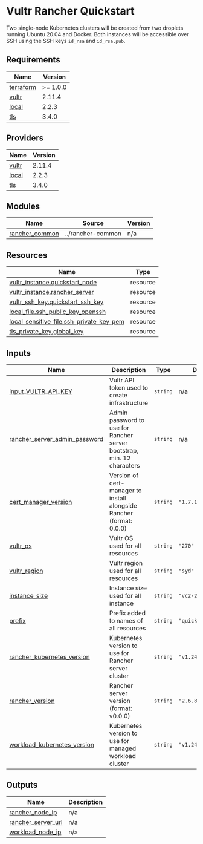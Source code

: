 
# Vultr Rancher Quickstart

Two single-node Kubernetes clusters will be created from two droplets running Ubuntu 20.04 and Docker.
Both instances will be accessible over SSH using the SSH keys `id_rsa` and `id_rsa.pub`.

<!-- BEGIN_TF_DOCS -->
## Requirements

| Name | Version |
|------|---------|
| <a name="requirement_terraform"></a> [terraform](#requirement\_terraform) | >= 1.0.0 |
| <a name="requirement_vultr"></a> [vultr](#requirement\_vultr) | 2.11.4 |
| <a name="requirement_local"></a> [local](#requirement\_local) | 2.2.3 |
| <a name="requirement_tls"></a> [tls](#requirement\_tls) | 3.4.0 |

## Providers

| Name | Version |
|------|---------|
| <a name="provider_vultr"></a> [vultr](#provider\_vultr) | 2.11.4 |
| <a name="provider_local"></a> [local](#provider\_local) | 2.2.3 |
| <a name="provider_tls"></a> [tls](#provider\_tls) | 3.4.0 |

## Modules

| Name | Source | Version |
|------|--------|---------|
| <a name="module_rancher_common"></a> [rancher\_common](#module\_rancher\_common) | ../rancher-common | n/a |

## Resources

| Name | Type |
|------|------|
| [vultr_instance.quickstart_node](https://registry.terraform.io/providers/vultr/vultr/latest/docs/resources/instance) | resource |
| [vultr_instance.rancher_server](https://registry.terraform.io/providers/vultr/vultr/latest/docs/resources/instance) | resource |
| [vultr_ssh_key.quickstart_ssh_key](https://registry.terraform.io/providers/vultr/vultr/latest/docs/resources/ssh_key) | resource |
| [local_file.ssh_public_key_openssh](https://registry.terraform.io/providers/hashicorp/local/2.2.3/docs/resources/file) | resource |
| [local_sensitive_file.ssh_private_key_pem](https://registry.terraform.io/providers/hashicorp/local/2.2.3/docs/resources/sensitive_file) | resource |
| [tls_private_key.global_key](https://registry.terraform.io/providers/hashicorp/tls/3.4.0/docs/resources/private_key) | resource |


## Inputs

| Name | Description | Type | Default | Required |
|------|-------------|------|---------|:--------:|
| <a name="input_VULTR_API_KEY"></a> [input\_VULTR\_API_KEY](#input\_VULTR\_API\_KEY) | Vultr API token used to create infrastructure | `string` | n/a | yes |
| <a name="input_rancher_server_admin_password"></a> [rancher\_server\_admin\_password](#input\_rancher\_server\_admin\_password) | Admin password to use for Rancher server bootstrap, min. 12 characters | `string` | n/a | yes |
| <a name="input_cert_manager_version"></a> [cert\_manager\_version](#input\_cert\_manager\_version) | Version of cert-manager to install alongside Rancher (format: 0.0.0) | `string` | `"1.7.1"` | no |
| <a name="input_vultr_os"></a> [vultr\_os](#input\_vultr\_os) | Vultr OS used for all resources | `string` | `"270"` | no |
| <a name="input_vultr_region"></a> [vultr\_region](#input\_vultr\_region) | Vultr region used for all resources | `string` | `"syd"` | no |
| <a name="input_instance_size"></a> [instance\_size](#input\_instance\_size) | Instance size used for all instance| `string` | `"vc2-2c-4gb"` | no |
| <a name="input_prefix"></a> [prefix](#input\_prefix) | Prefix added to names of all resources | `string` | `"quickstart"` | no |
| <a name="input_rancher_kubernetes_version"></a> [rancher\_kubernetes\_version](#input\_rancher\_kubernetes\_version) | Kubernetes version to use for Rancher server cluster | `string` | `"v1.24.4+k3s1"` | no |
| <a name="input_rancher_version"></a> [rancher\_version](#input\_rancher\_version) | Rancher server version (format: v0.0.0) | `string` | `"2.6.8"` | no |
| <a name="input_workload_kubernetes_version"></a> [workload\_kubernetes\_version](#input\_workload\_kubernetes\_version) | Kubernetes version to use for managed workload cluster | `string` | `"v1.24.4+rke2r1"` | no |

## Outputs

| Name | Description |
|------|-------------|
| <a name="output_rancher_node_ip"></a> [rancher\_node\_ip](#output\_rancher\_node\_ip) | n/a |
| <a name="output_rancher_server_url"></a> [rancher\_server\_url](#output\_rancher\_server\_url) | n/a |
| <a name="output_workload_node_ip"></a> [workload\_node\_ip](#output\_workload\_node\_ip) | n/a |

<!-- END_TF_DOCS -->

<!--

## API 
| for | command |
|-----|---------|
| Region List | `curl https://api.vultr.com/v1/regions/list | jq` |
| OS List | `curl https://api.vultr.com/v1/os/list | jq` |
| Instance Plan List | `curl https://api.vultr.com/v2/plans | jq` |

## Todo

 - [ ]  Static IP Reserve - [reserve\_rancher\_node\_ip](https://registry.terraform.io/providers/vultr/vultr/latest/docs/resources/reserved_ip)  
 - [ ]  Domain Mapping - [dns\_domain](https://registry.terraform.io/providers/vultr/vultr/latest/docs/resources/dns_domain)
 - [ ]  DNS Record - [dns\_record](https://registry.terraform.io/providers/vultr/vultr/latest/docs/resources/dns_record)

-->

